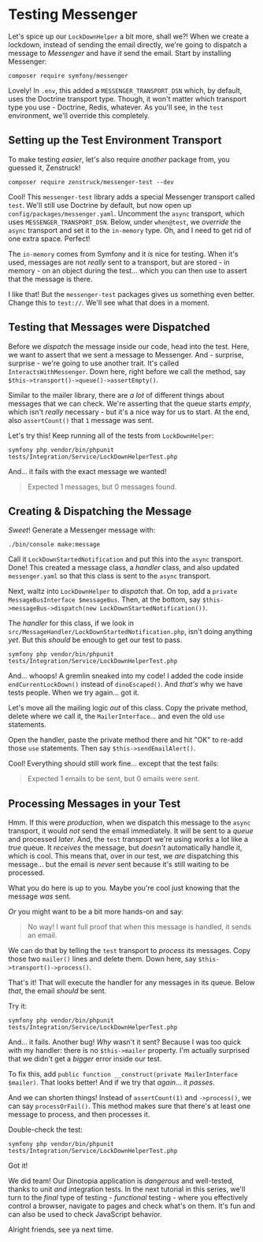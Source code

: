 # Testing Messenger

Let's spice up our `LockDownHelper` a bit more, shall we?! When we create a lockdown,
instead of sending the email directly, we're going to dispatch a message to
*Messenger* and have *it* send the email. Start by installing Messenger:

```terminal
composer require symfony/messenger
```

Lovely! In `.env`, this added a `MESSENGER_TRANSPORT_DSN` which, by default,
uses the Doctrine transport type. Though, it won't matter which transport type you
use - Doctrine, Redis, whatever. As you'll see, in the `test` environment, we'll
override this completely.

## Setting up the Test Environment Transport

To make testing *easier*, let's also require *another* package from, you guessed
it, Zenstruck! 

```terminal
composer require zenstruck/messenger-test --dev
```

Cool! This `messenger-test` library adds a special Messenger transport called `test`.
We'll still use Doctrine by default, but now open up
`config/packages/messenger.yaml`. Uncomment the `async` transport, which uses
`MESSENGER_TRANSPORT_DSN`. Below, under `when@test`, we *override* the `async`
transport and set it to the `in-memory` type. Oh, and I need to get rid of one
extra space. Perfect!

The `in-memory` comes from Symfony and it *is* nice for testing. When it's used,
messages are not *really* sent to a transport, but are stored - in memory - on
an object during the test... which you can then use to assert that the message
is there.

I like that! But the `messenger-test` packages gives us something even better.
Change this to `test://`. We'll see what that does in a moment.

## Testing that Messages were Dispatched

Before we *dispatch* the message inside our code, head into the test. Here, we want
to assert that we sent a message to Messenger. And - surprise, surprise - we're
going to use another trait. It's called `InteractsWithMessenger`. Down here, right
before we call the method, say `$this->transport()->queue()->assertEmpty()`.

Similar to the mailer library, there are *a lot* of different things about messages
that we can check. We're asserting that the queue starts *empty*, which isn't
*really* necessary - but it's a nice way for us to start. At the end, also
`assertCount()` that `1` message was sent.

Let's try this! Keep running all of the tests from `LockDownHelper`:

```terminal-silent
symfony php vendor/bin/phpunit tests/Integration/Service/LockDownHelperTest.php
```

And... it fails with the exact message we wanted!

> Expected 1 messages, but 0 messages found.

## Creating & Dispatching the Message

*Sweet*! Generate a Messenger message with:

```terminal
./bin/console make:message
```

Call it `LockDownStartedNotification` and put this into the `async` transport. 
Done! This created a message class, a *handler* class, and also updated
`messenger.yaml` so that this class is sent to the `async` transport.

Next, waltz into `LockDownHelper` to *dispatch* that. On top, add
a `private MessageBusInterface $messageBus`. Then, at the bottom, say
`$this->messageBus->dispatch(new LockDownStartedNotification())`.

The *handler* for this class, if we look in
`src/MessageHandler/LockDownStartedNotification.php`, isn't doing anything *yet*.
But this *should* be enough to get our test to pass.

```terminal-silent
symfony php vendor/bin/phpunit tests/Integration/Service/LockDownHelperTest.php
```

And... whoops! A gremlin sneaked into my code! I added the code inside `endCurrentLockDown()`
instead of `dinoEscaped()`. And *that's* why we have tests people. When we try again...
got it.

Let's move all the mailing logic *out* of this class. Copy the private method,
delete where we call it, the `MailerInterface`... and even the old `use` statements.

Open the handler, paste the private method there and hit "OK" to re-add those
`use` statements. Then say `$this->sendEmailAlert()`.

Cool! Everything should still work fine... except that the test fails:

> Expected 1 emails to be sent, but 0 emails were sent.

## Processing Messages in your Test

Hmm. If this were *production*, when we dispatch this message to the `async` transport,
it would *not* send the email immediately. It will be sent to a *queue* and processed
*later*. And, the `test` transport we're using *works* a lot like a *true* queue.
It *receives* the message, but *doesn't* automatically handle it, which is cool.
This means that, over in our test, we *are* dispatching this message... but the
email is *never* sent because it's still waiting to be processed.

What you do here is up to you. Maybe you're cool just knowing that the
message *was* sent.

*Or* you might want to be a bit more hands-on and say:

> No way! I want full proof that when this message is handled, it sends
> an email.

We can do that by telling the `test` transport to *process* its messages. Copy those
two `mailer()` lines and delete them. Down here, say `$this->transport()->process()`.

That's it! That will execute the handler for any messages in its queue. Below *that*,
the email *should* be sent.

Try it:

```terminal-silent
symfony php vendor/bin/phpunit tests/Integration/Service/LockDownHelperTest.php
```

And... it fails. Another bug! *Why* wasn't it sent? Because
I was too quick with my handler: there is no `$this->mailer` property. I'm
actually surprised that we didn't get a *bigger* error inside our test.

To fix this, add `public function __construct(private MailerInterface $mailer)`.
That looks better! And if we try that *again*... it *passes*.

And we can shorten things! Instead of `assertCount(1)` and `->process()`,
we can say `processOrFail()`. This method makes sure that there's at least one message
to process, and then processes it.

Double-check the test:

```terminal-silent
symfony php vendor/bin/phpunit tests/Integration/Service/LockDownHelperTest.php
```

Got it!

We did team! Our Dinotopia application is *dangerous* and well-tested,
thanks to unit *and* integration tests. In the next tutorial in this series, we'll
turn to the *final* type of testing - *functional* testing - where you effectively
control a browser, navigate to pages and check what's on them. It's fun and
can also be used to check JavaScript behavior.

Alright friends, see ya next time.
